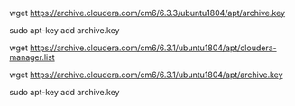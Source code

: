 wget https://archive.cloudera.com/cm6/6.3.3/ubuntu1804/apt/archive.key

sudo apt-key add archive.key

wget https://archive.cloudera.com/cm6/6.3.1/ubuntu1804/apt/cloudera-manager.list

wget https://archive.cloudera.com/cm6/6.3.1/ubuntu1804/apt/archive.key

sudo apt-key add archive.key